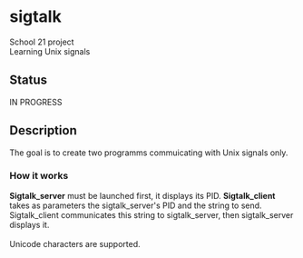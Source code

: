# sigtalk

School 21 project<br>
Learning Unix signals

## Status

IN PROGRESS

## Description

The goal is to create two programms commuicating with Unix signals only.<br>

### How it works

<b>Sigtalk_server</b> must be launched first, it displays its PID.
<b>Sigtalk_client</b> takes as parameters the sigtalk_server's PID and the string to send.
Sigtalk_client communicates this string to sigtalk_server, then sigtalk_server displays it.<br><br>
Unicode  characters are supported.
